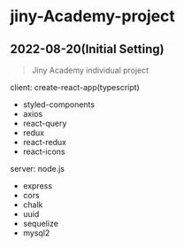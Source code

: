 # jiny-Academy-project
## 2022-08-20(Initial Setting)
> Jiny Academy individual project

client: create-react-app(typescript)
  - styled-components
  - axios
  - react-query
  - redux
  - react-redux
  - react-icons
  
server: node.js
  - express
  - cors
  - chalk
  - uuid
  - sequelize
  - mysql2